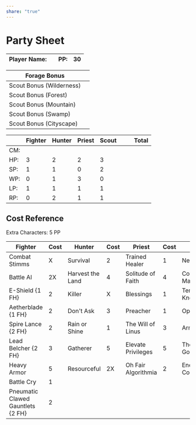 ```yaml
---
share: "true"
---
```


# Party Sheet    
    
| Player Name: |  | PP: | 30 |    
| ---- | ---- | ---- | ---- |    
  
| Forage Bonus |  |    
| ---- | ---- |    
| Scout Bonus (Wilderness) |  |    
| Scout Bonus (Forest) |  |    
| Scout Bonus (Mountain) |  |    
| Scout Bonus (Swamp) |  |    
| Scout Bonus (Cityscape) |  |    
    
|  | Fighter | Hunter | Priest | Scout |  |  | Total |    
| ---- | ---- | ---- | ---- | ---- | ---- | ---- | ---- |    
| CM: |  |  |  |  |  |  |  |    
| HP: | 3 | 2 | 2 | 3 |  |  |  |    
| SP: | 1 | 1 | 0 | 2 |  |  |  |    
| WP: | 0 | 1 | 3 | 0 |  |  |  |    
| LP: | 1 | 1 | 1 | 1 |  |  |  |    
| RP: | 0 | 2 | 1 | 1 |  |  |  |    
    
## Cost Reference    
    
Extra Characters: 5 PP    
    
| Fighter | Cost | Hunter | Cost | Priest | Cost | Scout | Cost |    
| ---- | ---- | ---- | ---- | ---- | ---- | ---- | ---- |    
| Combat Stimms | X | Survival | 2 | Trained Healer | 1 | Never Lost | 2 |    
| Battle AI | 2X | Harvest the Land | 4 | Solitude of Faith | 4 | Covert Maneuver | 4 |    
| E-Shield {1 FH} | 2 | Killer | X | Blessings | 1 | Terrain Knowledge | 1 |    
| Aetherblade {1 FH} | 2 | Don't Ask | 3 | Preacher | 1 | Opporunist | 2 |    
| Spire Lance {2 FH} | 2 | Rain or Shine | 1 | The Will of Linus | 3 | Army Scout | X |    
| Lead Belcher {2 FH} | 3 | Gatherer | 5 | Elevate Privileges | 5 | The Only Good Bug . . . | 1 |    
| Heavy Armor | 5 | Resourceful | 2X | Oh Fair Algorithmia | 2 | Energy Conservation | 2X |    
| Battle Cry | 1 |  |  |  |  |  |  |    
| Pneumatic Clawed Gauntlets {2 FH} | 2 |  |  |  |  |  |  |  
